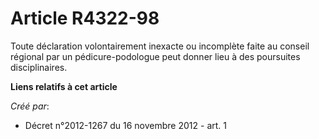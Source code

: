 # Article R4322-98

Toute déclaration volontairement inexacte ou incomplète faite au conseil régional par un pédicure-podologue peut donner lieu
à des poursuites disciplinaires.

**Liens relatifs à cet article**

_Créé par_:

  - Décret n°2012-1267 du 16 novembre 2012 - art. 1
